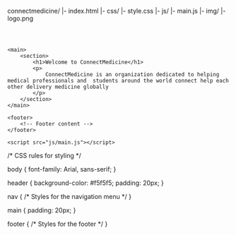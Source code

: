 connectmedicine/
  |- index.html
  |- css/
      |- style.css
  |- js/
      |- main.js
  |- img/
      |- logo.png
<!DOCTYPE html>
<html>
<head>
    <title>ConnectMedicine</title>
    <link rel="stylesheet" type="text/css" href="css/style.css">
</head>
<body>
    <header>
        <nav>
            <!-- Navigation menu -->
        </nav>
    </header>

    <main>
        <section>
            <h1>Welcome to ConnectMedicine</h1>
            <p>
                ConnectMedicine is an organization dedicated to helping medical professionals and  students around the world connect help each other delivery medicine globally
            </p>
        </section>
    </main>

    <footer>
        <!-- Footer content -->
    </footer>

    <script src="js/main.js"></script>
</body>
</html>
/* CSS rules for styling */

body {
    font-family: Arial, sans-serif;
}

header {
    background-color: #f5f5f5;
    padding: 20px;
}

nav {
    /* Styles for the navigation menu */
}

main {
    padding: 20px;
}

footer {
    /* Styles for the footer */
}
